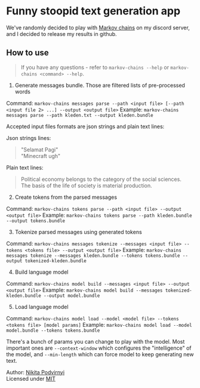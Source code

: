 # Funny stoopid text generation app

We've randomly decided to play with [Markov chains](https://en.wikipedia.org/wiki/Markov_chain) on my discord server, and I decided to release my results in github.

## How to use

> If you have any questions - refer to `markov-chains --help` or `markov-chains <command> --help`.

1. Generate messages bundle. Those are filtered lists of pre-processed words

Command: `markov-chains messages parse --path <input file> [--path <input file 2> ...] --output <output file>`
Example: `markov-chains messages parse --path kleden.txt --output kleden.bundle`

Accepted input files formats are json strings and plain text lines:

Json strings lines:

> "Selamat Pagi"\
> "Minecraft ugh"

Plain text lines:

> Political economy belongs to the category of the social sciences.\
> The basis of the life of society is material production.

2. Create tokens from the parsed messages

Command: `markov-chains tokens parse --path <input file> --output <output file>`
Example: `markov-chains tokens parse --path kleden.bundle --output tokens.bundle`

3. Tokenize parsed messages using generated tokens

Command: `markov-chains messages tokenize --messages <input file> --tokens <tokens file> --output <output file>`
Example: `markov-chains messages tokenize --messages kleden.bundle --tokens tokens.bundle --output tokenized-kleden.bundle`

4. Build language model

Command: `markov-chains model build --messages <input file> --output <output file>`
Example: `markov-chains model build --messages tokenized-kleden.bundle --output model.bundle`

5. Load language model

Command: `markov-chains model load --model <model file> --tokens <tokens file> [model params]`
Example: `markov-chains model load --model model.bundle --tokens tokens.bundle`

There's a bunch of params you can change to play with the model. Most important ones are `--context-window` which configures the "intelligence" of the model, and `--min-length` which can force model to keep generating new text.

Author: [Nikita Podvirnyi](https://github.com/krypt0nn)\
Licensed under [MIT](LICENSE)
